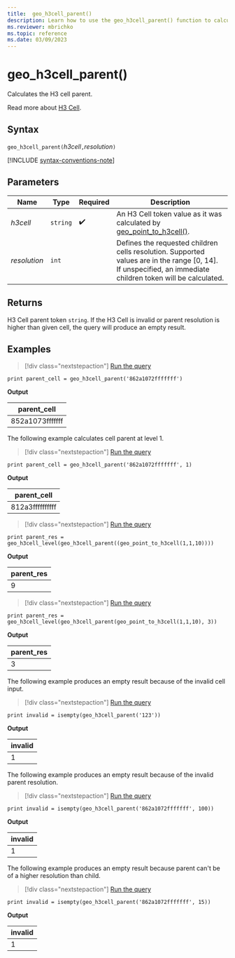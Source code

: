 ```yaml
---
title:  geo_h3cell_parent()
description: Learn how to use the geo_h3cell_parent() function to calculate the H3 cell parent.
ms.reviewer: mbrichko
ms.topic: reference
ms.date: 03/09/2023
---
```

# geo_h3cell_parent()

Calculates the H3 cell parent.

Read more about [H3 Cell](https://eng.uber.com/h3/).

## Syntax

`geo_h3cell_parent(`*h3cell*`,`*resolution*`)`

[!INCLUDE [syntax-conventions-note](../../includes/syntax-conventions-note.md)]

## Parameters

|Name|Type|Required|Description|
|--|--|--|--|
| *h3cell* | `string` |  :heavy_check_mark: | An H3 Cell token value as it was calculated by [geo_point_to_h3cell()](geo-point-to-h3cell-function.md).|
| *resolution* | `int` | | Defines the requested children cells resolution. Supported values are in the range [0, 14]. If unspecified, an immediate children token will be calculated.|

## Returns

H3 Cell parent token `string`. If the H3 Cell is invalid or parent resolution is higher than given cell, the query will produce an empty result.

## Examples

> [!div class="nextstepaction"]
> <a href="https://dataexplorer.azure.com/clusters/help/databases/Samples?query=H4sIAAAAAAAAAysoyswrUShILErNK4lPTs3JUbBVSE/Nj88wBnHiIRIa6hZmRomGBuZGaRCgrgkAkZ+TCTgAAAA=" target="_blank">Run the query</a>

```kusto
print parent_cell = geo_h3cell_parent('862a1072fffffff')
```

**Output**

|parent_cell|
|---|
|852a1073fffffff|

The following example calculates cell parent at level 1.

> [!div class="nextstepaction"]
> <a href="https://dataexplorer.azure.com/clusters/help/databases/Samples?query=H4sIAAAAAAAAAysoyswrUShILErNK4lPTs3JUbBVSE/Nj88wBnHiIRIa6hZmRomGBuZGaRCgrqNgqAkA+3YzFzsAAAA=" target="_blank">Run the query</a>

```kusto
print parent_cell = geo_h3cell_parent('862a1072fffffff', 1)
```

**Output**

|parent_cell|
|---|
|812a3ffffffffff|

> [!div class="nextstepaction"]
> <a href="https://dataexplorer.azure.com/clusters/help/databases/Samples?query=H4sIAAAAAAAAAysoyswrUShILErNK4kvSi1WsFVIT82PzzBOTs3Jic9JLUvN0UASgCjUAAsV5AO1xpfA5DQMdYDQQBMIAJou0OFVAAAA" target="_blank">Run the query</a>

```kusto
print parent_res = geo_h3cell_level(geo_h3cell_parent((geo_point_to_h3cell(1,1,10))))
```

**Output**

|parent_res|
|---|
|9|

> [!div class="nextstepaction"]
> <a href="https://dataexplorer.azure.com/clusters/help/databases/Samples?query=H4sIAAAAAAAAAysoyswrUShILErNK4kvSi1WsFVIT82PzzBOTs3Jic9JLUvN0UASgCgEixTkA3XGl8CkNAx1gNBAU0fBWFMTAG9zfXpWAAAA" target="_blank">Run the query</a>

```kusto
print parent_res = geo_h3cell_level(geo_h3cell_parent(geo_point_to_h3cell(1,1,10), 3))
```

**Output**

|parent_res|
|---|
|3|

The following example produces an empty result because of the invalid cell input.

> [!div class="nextstepaction"]
> <a href="https://dataexplorer.azure.com/clusters/help/databases/Samples?query=H4sIAAAAAAAAAysoyswrUcjMK0vMyUxRsFXILE7NLSip1EhPzY/PME5OzcmJL0gsSs0r0VA3NDJW19QEAJzHefMxAAAA" target="_blank">Run the query</a>

```kusto
print invalid = isempty(geo_h3cell_parent('123'))
```

**Output**

|invalid|
|---|
|1|

The following example produces an empty result because of the invalid parent resolution.

> [!div class="nextstepaction"]
> <a href="https://dataexplorer.azure.com/clusters/help/databases/Samples?query=H4sIAAAAAAAAAysoyswrUcjMK0vMyUxRsFXILE7NLSip1EhPzY/PME5OzcmJL0gsSs0r0VC3MDNKNDQwN0qDAHUdBUMDA01NALIyRtVCAAAA" target="_blank">Run the query</a>

```kusto
print invalid = isempty(geo_h3cell_parent('862a1072fffffff', 100))
```

**Output**

|invalid|
|---|
|1|

The following example produces an empty result because parent can't be of a higher resolution than child.

> [!div class="nextstepaction"]
> <a href="https://dataexplorer.azure.com/clusters/help/databases/Samples?query=H4sIAAAAAAAAAysoyswrUcjMK0vMyUxRsFXILE7NLSip1EhPzY/PME5OzcmJL0gsSs0r0VC3MDNKNDQwN0qDAHUdBUNTTU0A3k3StEEAAAA=" target="_blank">Run the query</a>

```kusto
print invalid = isempty(geo_h3cell_parent('862a1072fffffff', 15))
```

**Output**

|invalid|
|---|
|1|
